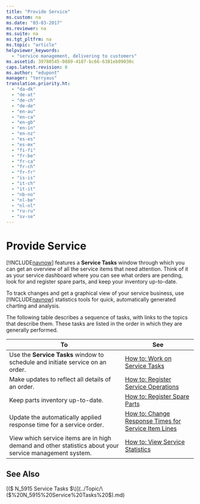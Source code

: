 ```yaml
---
title: "Provide Service"
ms.custom: na
ms.date: "03-03-2017"
ms.reviewer: na
ms.suite: na
ms.tgt_pltfrm: na
ms.topic: "article"
helpviewer_keywords: 
  - "service management, delivering to customers"
ms.assetid: 39780545-0889-4187-bc66-6381eb09030c
caps.latest.revision: 6
ms.author: "edupont"
manager: "terryaus"
translation.priority.ht: 
  - "da-dk"
  - "de-at"
  - "de-ch"
  - "de-de"
  - "en-au"
  - "en-ca"
  - "en-gb"
  - "en-in"
  - "en-nz"
  - "es-es"
  - "es-mx"
  - "fi-fi"
  - "fr-be"
  - "fr-ca"
  - "fr-ch"
  - "fr-fr"
  - "is-is"
  - "it-ch"
  - "it-it"
  - "nb-no"
  - "nl-be"
  - "nl-nl"
  - "ru-ru"
  - "sv-se"
---
```

# Provide Service
[!INCLUDE[navnow](../ApplicationDesign/includes/navnow_md.md)] features a **Service Tasks** window through which you can get an overview of all the service items that need attention. Think of it as your service dashboard where you can see what orders are pending, look for and register spare parts, and keep your inventory up\-to\-date.  
  
 To track changes and get a graphical view of your service business, use [!INCLUDE[navnow](../ApplicationDesign/includes/navnow_md.md)] statistics tools for quick, automatically generated charting and analysis.  
  
 The following table describes a sequence of tasks, with links to the topics that describe them. These tasks are listed in the order in which they are generally performed.  
  
|**To**|**See**|  
|------------|-------------|  
|Use the **Service Tasks** window to schedule and initiate service on an order.|[How to: Work on Service Tasks](../Service/how-to-work-on-service-tasks.md)|  
|Make updates to reflect all details of an order.|[How to: Register Service Operations](../Service/how-to-register-service-operations.md)|  
|Keep parts inventory up\-to\-date.|[How to: Register Spare Parts](../Service/how-to-register-spare-parts.md)|  
|Update the automatically applied response time for a service order.|[How to: Change Response Times for Service Item Lines](../Service/how-to-change-response-times-for-service-item-lines.md)|  
|View which service items are in high demand and other statistics about your service management system.|[How to: View Service Statistics](../Service/how-to-view-service-statistics.md)|  
  
## See Also  
 [\($ N\_5915 Service Tasks $\)](../Topic/\($%20N_5915%20Service%20Tasks%20$\).md)